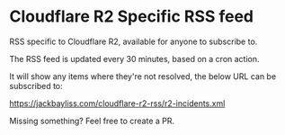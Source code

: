 # Cloudflare R2 Specific RSS feed
RSS specific to Cloudflare R2, available for anyone to subscribe to.

The RSS feed is updated every 30 minutes, based on a cron action. 

It will show any items where they're not resolved, the below URL can be subscribed to:

https://jackbayliss.com/cloudflare-r2-rss/r2-incidents.xml


Missing something? Feel free to create a PR.
